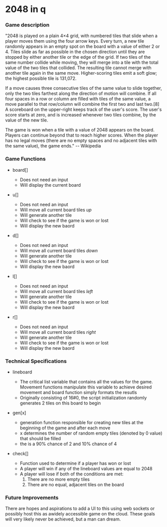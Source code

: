 # 2048 in q

### Game description
"2048 is played on a plain 4×4 grid, with numbered tiles that slide when a player moves them using the four arrow keys. Every turn, a new tile randomly appears in an empty spot on the board with a value of either 2 or 4. Tiles slide as far as possible in the chosen direction until they are stopped by either another tile or the edge of the grid. If two tiles of the same number collide while moving, they will merge into a tile with the total value of the two tiles that collided. The resulting tile cannot merge with another tile again in the same move. Higher-scoring tiles emit a soft glow; the highest possible tile is 131,072.

If a move causes three consecutive tiles of the same value to slide together, only the two tiles farthest along the direction of motion will combine. If all four spaces in a row or column are filled with tiles of the same value, a move parallel to that row/column will combine the first two and last two.[8] A scoreboard on the upper-right keeps track of the user's score. The user's score starts at zero, and is increased whenever two tiles combine, by the value of the new tile.

The game is won when a tile with a value of 2048 appears on the board. Players can continue beyond that to reach higher scores. When the player has no legal moves (there are no empty spaces and no adjacent tiles with the same value), the game ends."
	-- Wikipedia

### Game Functions
- board[]
	- Does not need an input
	- Will display the current board

- u[]
	- Does not need an input
	- Will move all current board tiles *up*
	- Will generate another tile
	- Will check to see if the game is won or lost
	- Will display the new baord 

- d[]
	- Does not need an input
	- Will move all current board tiles *down*
	- Will generate another tile
	- Will check to see if the game is won or lost
	- Will display the new baord 

- l[]
	- Does not need an input
	- Will move all current board tiles *left*
	- Will generate another tile
	- Will check to see if the game is won or lost
	- Will display the new baord 

- r[]
	- Does not need an input
	- Will move all current board tiles *right*
	- Will generate another tile
	- Will check to see if the game is won or lost
	- Will display the new baord 

### Technical Specifications
- lineboard
	- The critical list variable that contains all the values for the game. Movement functions manipulate this variable to achieve desired movement and board function simply formats the resutls
	- Originally consisting of 16#0, the script initialization randomly generates 2 tiles on this board to begin

- gen[x]
	- generation function responsible for creating new tiles at the beginning of the game and after each move
	- x determines the number of random empty tiles (denoted by 0 value) that should be filled
	- the is a 90% chance of 2 and 10% chance of 4

- check[]
	- Function used to determine if a player has won or lost
	- A player will win if any of the lineboard values are equal to 2048
	- A player will lose if both of the conditions are met:
		1. There are no more empty tiles
		2. There are no equal, adjacent tiles on the board

### Future Improvements
There are hopes and aspirations to add a UI to this using web sockets or possibly host this as awidely accessible game on the cloud. These goals will very likely never be achieved, but a man can dream. 
